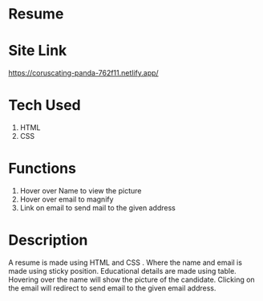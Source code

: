 # Resume
# Site Link
  https://coruscating-panda-762f11.netlify.app/

# Tech Used
  1. HTML
  2. CSS
  
# Functions
  1. Hover over Name to view the picture
  2. Hover over email to magnify
  3. Link on email to send mail to the given address
  
# Description
  A resume is made using HTML and CSS . Where the name and email is made using sticky position. Educational details are made using table. Hovering over the name will show the picture of the candidate. Clicking on the email will redirect to send email to the given email address.
